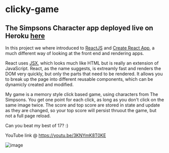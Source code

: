 # clicky-game

## The Simpsons Character app deployed live on Heroku [here](https://boiling-shelf-35541.herokuapp.com/)

In this project we where introduced to [ReactJS](https://reactjs.org/) and [Create React App](https://facebook.github.io/create-react-app/), a much different way of looking at the front end and rendering apps.

React uses [JSX](https://reactjs.org/docs/introducing-jsx.html), which looks much like HTML but is really an extension of JavaScript. React, as the name suggests, is extreamly fast and renders the DOM very quickly, but only the parts that need to be rendered. It allows you to break up the page into different reusable components, which can be dynamicly created and modified.

My game is a memory style click based game, using characters from The Simpsons. You get one point for each click, as long as you don't click on the same image twice. The score and top score are stored in state and update as they are changed, so your top score will persist thruout the game, but not a full page reload.

Can you beat my best of 17? :)

YouTube link @ https://youtu.be/3KNYmK8T0KE

![image](https://user-images.githubusercontent.com/10904004/53711779-f8680700-3e00-11e9-8dc4-1bdc593a24a0.png)
